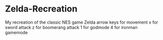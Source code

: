 # Zelda-Recreation
My recreation of the classic NES game Zelda
arrow keys for movement
x for sword attack
z for boomerang attack
1 for godmode
4 for ironman gamemode
